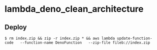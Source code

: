 # lambda_deno_clean_architecture


## Deploy

```
$ rm index.zip && zip -r index.zip * && aws lambda update-function-code   --function-name DenoFunction   --zip-file fileb://index.zip
```